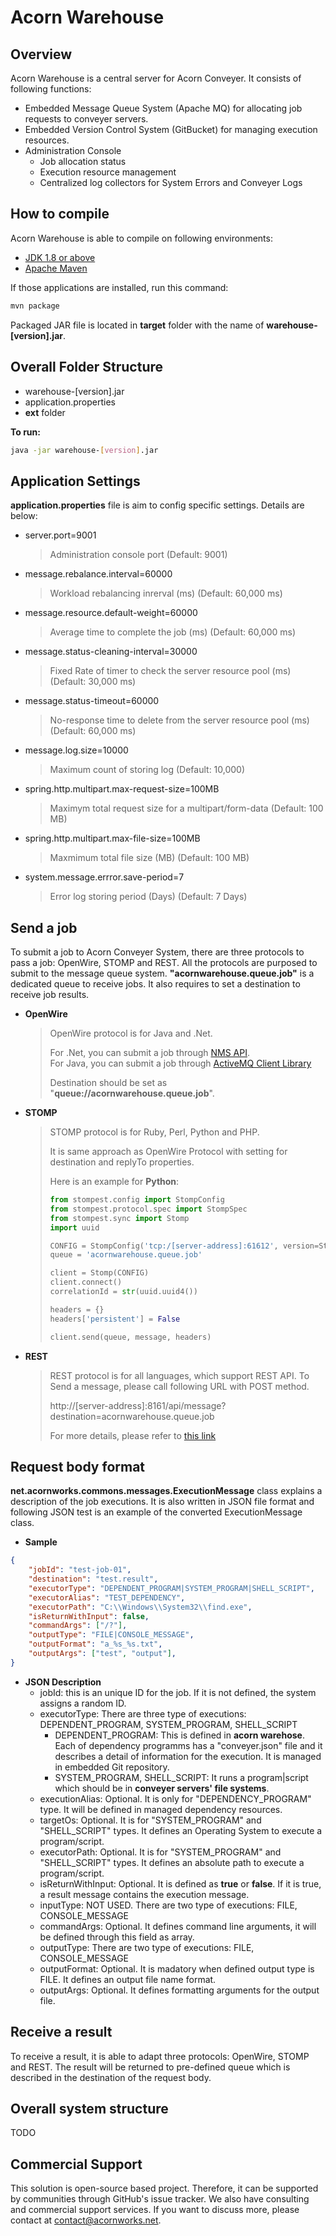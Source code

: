 # Acorn Warehouse

## Overview
Acorn Warehouse is a central server for Acorn Conveyer. It consists of following functions:

* Embedded Message Queue System (Apache MQ) for allocating job requests to conveyer servers.
* Embedded Version Control System (GitBucket) for managing execution resources.
* Administration Console
  * Job allocation status
  * Execution resource management
  * Centralized log collectors for System Errors and Conveyer Logs

## How to compile
Acorn Warehouse is able to compile on following environments:

* [JDK 1.8 or above](http://java.oracle.com)
* [Apache Maven](http://http://maven.apache.org)

If those applications are installed, run this command:

```bash
mvn package
```

Packaged JAR file is located in **target** folder with the name of **warehouse-[version].jar**.

## Overall Folder Structure

* warehouse-[version].jar
* application.properties
* **ext** folder

**To run:**
```bash
java -jar warehouse-[version].jar
```

## Application Settings

**application.properties** file is aim to config specific settings. Details are below:

* server.port=9001
  > Administration console port (Default: 9001)
* message.rebalance.interval=60000
  > Workload rebalancing inrerval (ms) (Default: 60,000 ms)
* message.resource.default-weight=60000
  > Average time to complete the job (ms) (Default: 60,000 ms)
* message.status-cleaning-interval=30000
  > Fixed Rate of timer to check the server resource pool (ms) (Default: 30,000 ms)
* message.status-timeout=60000
  > No-response time to delete from the server resource pool (ms) (Default: 60,000 ms) 
* message.log.size=10000
  > Maximum count of storing log (Default: 10,000)
* spring.http.multipart.max-request-size=100MB
  > Maximym total request size for a multipart/form-data (Default: 100 MB)
* spring.http.multipart.max-file-size=100MB
  > Maxmimum total file size (MB) (Default: 100 MB)
* system.message.errror.save-period=7
  > Error log storing period (Days) (Default: 7 Days)

## Send a job

To submit a job to Acorn Conveyer System, there are three protocols to pass a job: OpenWire, STOMP and REST. All the protocols are purposed to submit to the message queue system. **"acornwarehouse.queue.job"** is a dedicated queue to receive jobs. It also requires to set a destination to receive job results.

* **OpenWire**
  > OpenWire protocol is for Java and .Net. 
  >
  > For .Net, you can submit a job through [NMS API](http://activemq.apache.org/nms/).  
  > For Java, you can submit a job through [ActiveMQ Client Library](https://mvnrepository.com/artifact/org.apache.activemq/activemq-client/5.14.1)
  > 
  > Destination should be set as "**queue://acornwarehouse.queue.job**".  
  
* **STOMP**
  > STOMP protocol is for Ruby, Perl, Python and PHP.
  >
  > It is same approach as OpenWire Protocol with setting for destination and replyTo properties.
  >
  > Here is an example for **Python**:
  > ```python
  > from stompest.config import StompConfig
  > from stompest.protocol.spec import StompSpec
  > from stompest.sync import Stomp
  > import uuid
  > 
  > CONFIG = StompConfig('tcp:/[server-address]:61612', version=StompSpec.VERSION_1_1)
  > queue = 'acornwarehouse.queue.job'
  > 
  > client = Stomp(CONFIG)
  > client.connect()
  > correlationId = str(uuid.uuid4())
  > 
  > headers = {}
  > headers['persistent'] = False
  > 
  > client.send(queue, message, headers)
  >
  > ```

* **REST**
  > REST protocol is for all languages, which support REST API. 
  > To Send a message, please call following URL with POST method. 
  > 
  > http://[server-address]:8161/api/message?destination=acornwarehouse.queue.job
  >
  > For more details, please refer to [this link](http://activemq.apache.org/rest.html)
  >

## Request body format
**net.acornworks.commons.messages.ExecutionMessage** class explains a description of the job executions. It is also written in JSON file format and following JSON test is an example of the converted ExecutionMessage class.

* **Sample**
```JSON
{
	"jobId": "test-job-01",
	"destination": "test.result",
	"executorType": "DEPENDENT_PROGRAM|SYSTEM_PROGRAM|SHELL_SCRIPT",
	"executorAlias": "TEST_DEPENDENCY",
	"executorPath": "C:\\Windows\\System32\\find.exe",
	"isReturnWithInput": false,
	"commandArgs": ["/?"],
	"outputType": "FILE|CONSOLE_MESSAGE",
	"outputFormat": "a_%s_%s.txt",
	"outputArgs": ["test", "output"],
}
```

* **JSON Description**
  * jobId: this is an unique ID for the job. If it is not defined, the system assigns a random ID.
  * executorType: There are three type of executions: DEPENDENT_PROGRAM, SYSTEM_PROGRAM, SHELL_SCRIPT
    * DEPENDENT_PROGRAM: This is defined in **acorn warehose**. Each of dependency programms has a "conveyer.json" file and it describes a detail of information for the execution. It is managed in embedded Git repository.
    * SYSTEM_PROGRAM, SHELL_SCRIPT: It runs a program|script which should be in **conveyer servers' file systems**.
  * executionAlias: Optional. It is only for "DEPENDENCY_PROGRAM" type. It will be defined in managed dependency resources.
  * targetOs: Optional. It is for "SYSTEM_PROGRAM" and "SHELL_SCRIPT" types. It defines an Operating System to execute a program/script.
  * executorPath: Optional. It is for "SYSTEM_PROGRAM" and "SHELL_SCRIPT" types. It defines an absolute path to execute a program/script.
  * isReturnWithInput: Optional. It is defined as **true** or **false**. If it is true, a result message contains the execution message.
  * inputType: NOT USED. There are two type of executions: FILE, CONSOLE_MESSAGE
  * commandArgs: Optional. It defines command line arguments, it will be defined through this field as array.
  * outputType: There are two type of executions: FILE, CONSOLE_MESSAGE
  * outputFormat: Optional. It is madatory when defined output type is FILE. It defines an output file name format.
  * outputArgs: Optional. It defines formatting arguments for the output file.

## Receive a result

To receive a result, it is able to adapt three protocols: OpenWire, STOMP and REST. The result will be returned to pre-defined queue which is described in the destination of the request body.

## Overall system structure
TODO


## Commercial Support
This solution is open-source based project. Therefore, it can be supported by communities through GitHub's issue tracker.
We also have consulting and commercial support services. If you want to discuss more, please contact at contact@acornworks.net.


